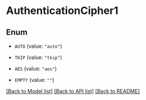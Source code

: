# AuthenticationCipher1

## Enum


* `AUTO` (value: `"auto"`)

* `TKIP` (value: `"tkip"`)

* `AES` (value: `"aes"`)

* `EMPTY` (value: `""`)


[[Back to Model list]](../README.md#documentation-for-models) [[Back to API list]](../README.md#documentation-for-api-endpoints) [[Back to README]](../README.md)


